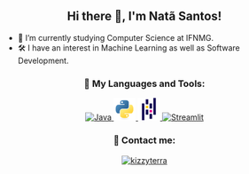 <h2 align="center">Hi there 👋, I'm Natã Santos!</h2>

- 🔬 I’m currently studying Computer Science at IFNMG.
- 🛠️ I have an interest in Machine Learning as well as Software Development.


<h3 align="center">💼 My Languages and Tools: </h3>
<p align="center"> 
	<a href="https://www.java.com/download/help/whatis_java.html" target="_blank" rel="noreferrer"> <img src="https://cdn.jsdelivr.net/npm/programming-languages-logos@0.0.3/src/java/java.png" alt="Java" width="40" height="40"/> </a>
	<a href="https://www.python.org" target="_blank" rel="noreferrer"> <img src="https://raw.githubusercontent.com/devicons/devicon/master/icons/python/python-original.svg" alt="Python" width="40" height="40" class="center"/> </a> 
	<a href="https://pandas.pydata.org/" target="_blank" rel="noreferrer"> <img src="https://raw.githubusercontent.com/devicons/devicon/2ae2a900d2f041da66e950e4d48052658d850630/icons/pandas/pandas-original.svg" alt="Pandas" width="40" height="40"/> </a>
	<a href="https://streamlit.io/" target="_blank" rel="noreferrer"> <img src="https://raw.githubusercontent.com/rlew631/rlew631/b09a7af3f30f8b5a5428dbeb07b9021622018685/red_streamlit.svg" alt="Streamlit" width="40" height="40"/> </a>

<h3 align="center">🔗 Contact me: </h3>
<p align="center">
<a href="https://www.linkedin.com/in/neythan" target="blank"><img align="center" src="https://raw.githubusercontent.com/rahuldkjain/github-profile-readme-generator/master/src/images/icons/Social/linked-in-alt.svg" alt="kizzyterra" height="30" width="40" /></a>
